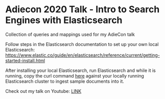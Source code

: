 # Adiecon 2020 Talk - Intro to Search Engines with Elasticsearch


Collection of queries and mappings used for my AdieCon talk

Follow steps in the Elasticsearch documentation to set up your own local Elasticsearch:
https://www.elastic.co/guide/en/elasticsearch/reference/current/getting-started-install.html

After installing your local Elasticsearch, run Elasticsearch and while it is running, copy the curl command [here](https://github.com/hisaacdelr/AdieconTalk01312020/blob/master/documents/curl_post_docs.txt) against your locally running Elasticsearch cluster to ingest sample documents into it.


Check out my talk on Youtube: [LINK](https://www.youtube.com/watch?v=UyPbWii2x5E)
